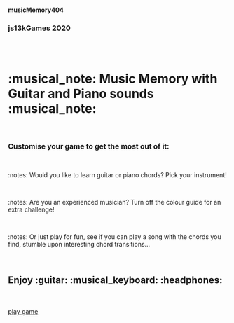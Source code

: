 <h4>musicMemory404</h4>
<h3>js13kGames 2020</h3>
<br><br>
<h1>:musical_note: Music Memory with Guitar and Piano sounds :musical_note:</h1>
<br>
<h3>Customise your game to get the most out of it:</h3>
<br>
<p>:notes: Would you like to learn guitar or piano chords? Pick your instrument!</p>
<br>
<p>:notes: Are you an experienced musician? Turn off the colour guide for an extra challenge!</p>
<br>
<p>:notes: Or just play for fun, see if you can play a song with the chords you find, stumble upon interesting chord transitions...</p>
<br>
<h2>Enjoy :guitar: :musical_keyboard: :headphones:</h2>
<br><br>
<a href="https://jsdisco.de/memory404/">play game</a>
